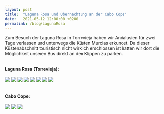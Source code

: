 ```yaml
---
layout: post
title:  "Laguna Rosa und Übernachtung an der Cabo Cope"
date:   2021-05-12 12:00:00 +0200
permalink: /blog/LagunaRosa
---
```

Zum Besuch der Laguna Rosa in Torrevieja haben wir Andalusien für zwei Tage verlassen und unterwegs die Küsten Murcias erkundet. Da dieser Küstenabschnitt touristisch nicht wirklich erschlossen ist hatten wir dort die Möglichkeit unseren Bus direkt an den Klippen zu parken.
<br>
<br>
<br>
<strong>Laguna Rosa (Torrevieja):</strong>
<br>
<br>
![](../assets/images/LagunaRosa/1.jpg)
![](../assets/images/LagunaRosa/2.jpg)
![](../assets/images/LagunaRosa/3.jpg)
![](../assets/images/LagunaRosa/4.jpg)
![](../assets/images/LagunaRosa/5.jpg)
![](../assets/images/LagunaRosa/6.jpg)
![](../assets/images/LagunaRosa/7.jpg)
![](../assets/images/LagunaRosa/8.jpg)
<br>
<br>
<br>
<strong>Cabo Cope:</strong>
<br>
<br>
![](../assets/images/LagunaRosa/9.jpg)
![](../assets/images/LagunaRosa/10.jpg)
![](../assets/images/LagunaRosa/11.jpg)
